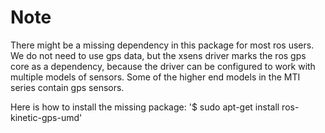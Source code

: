 # Note
There might be a missing dependency in this package for most ros users. We do not need to use gps data, but the xsens driver marks the ros gps core as a dependency, because the driver can be configured to work with multiple models of sensors. Some of the higher end models in the MTI series contain gps sensors.

Here is how to install the missing package:
'$ sudo apt-get install ros-kinetic-gps-umd'

